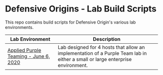 # Defensive Origins - Lab Build Scripts


This repo contains build scripts for Defensive Origin's various lab environments.

| Lab Environment | Description |
|----------|----------|
| [Applied Purple Teaming - June 6, 2020](tree/master/AppliedPurpleTeaming-Lab-June2020) | Lab designed for 4 hosts that allow an implementation of a Purple Team lab in either a small or large enterprise environment.  |



